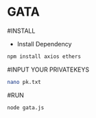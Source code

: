 # GATA

#INSTALL

- Install Dependency

```bash
npm install axios ethers

```

#INPUT YOUR PRIVATEKEYS

```bash
nano pk.txt

```

#RUN

```bash
node gata.js

```
